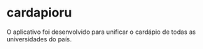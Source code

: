 cardapioru
==========

O aplicativo foi desenvolvido para unificar o cardápio de todas as universidades do país.

